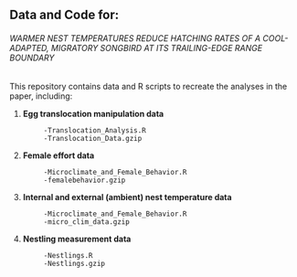 ## Data and Code for:

###### WARMER NEST TEMPERATURES REDUCE HATCHING RATES OF A COOL-ADAPTED, MIGRATORY SONGBIRD AT ITS TRAILING-EDGE RANGE BOUNDARY

This repository contains data and R scripts to recreate the analyses in the paper, including:

1. **Egg translocation manipulation data**

            -Translocation_Analysis.R
            -Translocation_Data.gzip
            
3. **Female effort data**
            
            -Microclimate_and_Female_Behavior.R
            -femalebehavior.gzip
            
4. **Internal and external (ambient) nest temperature data**

            -Microclimate_and_Female_Behavior.R
            -micro_clim_data.gzip

5. **Nestling measurement data**

            -Nestlings.R
            -Nestlings.gzip



